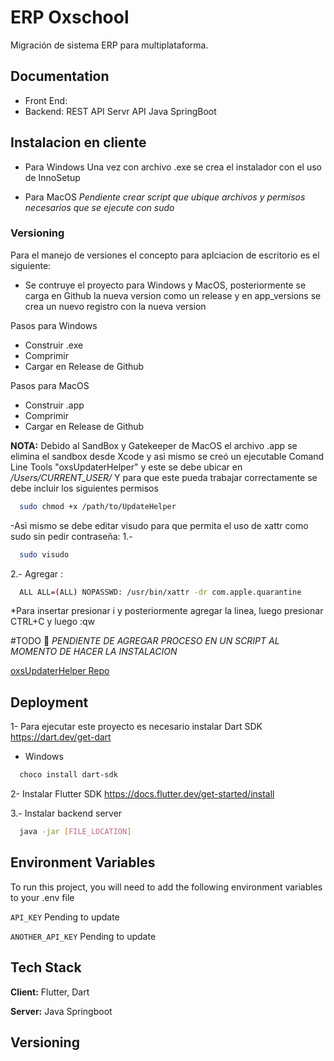 
# ERP Oxschool

Migración de sistema ERP para multiplataforma.







## Documentation

* Front End:  
* Backend: REST API Servr API Java SpringBoot


## Instalacion en cliente
- Para Windows
  Una vez con archivo .exe se crea el instalador con el uso de InnoSetup

- Para MacOS
  *Pendiente crear script que ubique archivos y permisos necesarios que se ejecute con sudo*

### Versioning
Para el manejo de versiones el concepto para aplciacion de escritorio es el siguiente:
* Se contruye el proyecto para Windows y MacOS, posteriormente se carga en Github la nueva version como un release y en app_versions se crea un nuevo registro con la nueva version

Pasos para Windows
- Construir .exe
- Comprimir
- Cargar en Release de Github 

Pasos para MacOS
- Construir .app
- Comprimir
- Cargar en Release de Github

**NOTA:**
Debido al SandBox y Gatekeeper de MacOS el archivo .app se elimina el sandbox desde Xcode y asì mismo se creó un ejecutable Comand Line Tools "oxsUpdaterHelper" y este se debe ubicar en */Users/CURRENT_USER/*
Y para que este pueda trabajar correctamente se debe incluir los siguientes permisos 
```bash
  sudo chmod +x /path/to/UpdateHelper 
```

-Asì mismo se debe editar visudo para que permita el uso de xattr como sudo sin pedir contraseña:
1.-
```bash
  sudo visudo
```
2.- Agregar : 
```bash
  ALL ALL=(ALL) NOPASSWD: /usr/bin/xattr -dr com.apple.quarantine
```

*Para insertar presionar i y posteriormente agregar la linea, luego presionar CTRL+C y luego :qw

#TODO 🚀
*PENDIENTE DE AGREGAR PROCESO EN UN SCRIPT AL MOMENTO DE HACER LA INSTALACION*


[oxsUpdaterHelper Repo](https://github.com/ericksanr/oxsUpdaterHelper/tree/main)





## Deployment

1- Para ejecutar este proyecto es necesario instalar Dart SDK
https://dart.dev/get-dart

- Windows
```bash
  choco install dart-sdk
```
2- Instalar Flutter SDK
https://docs.flutter.dev/get-started/install


3.- Instalar backend server
```bash
  java -jar [FILE_LOCATION]
```

## Environment Variables

To run this project, you will need to add the following environment variables to your .env file

`API_KEY` Pending to update

`ANOTHER_API_KEY` Pending to update

## Tech Stack

**Client:** Flutter, Dart

**Server:** Java Springboot


## Versioning


